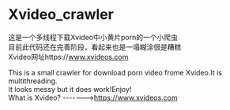 # Xvideo_crawler  
这是一个多线程下载Xvideo中小黄片porn的一个小爬虫  
目前此代码还在完善阶段，看起来也是一塌糊涂很是糟糕  
Xvideo网址https://www.xvideos.com

This is a small crawler for download porn video frome Xvideo.It is multithreading.  
It looks messy but it does work!Enjoy!  
What is Xvideo? ------->https://www.xvideos.com
